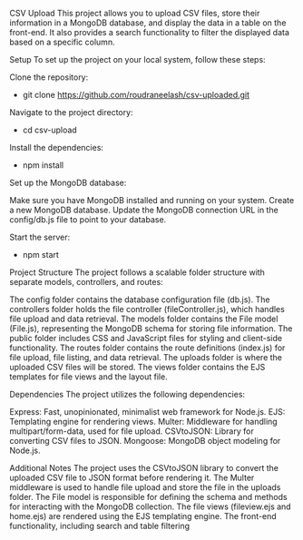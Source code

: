 CSV Upload
This project allows you to upload CSV files, store their information in a MongoDB database, and display the data in a table on the front-end. It also provides a search functionality to filter the displayed data based on a specific column.

Setup
To set up the project on your local system, follow these steps:

Clone the repository:

- git clone https://github.com/roudraneelash/csv-uploaded.git

Navigate to the project directory:

- cd csv-upload

Install the dependencies:

- npm install

Set up the MongoDB database:

Make sure you have MongoDB installed and running on your system.
Create a new MongoDB database.
Update the MongoDB connection URL in the config/db.js file to point to your database.

Start the server:

- npm start

Project Structure
The project follows a scalable folder structure with separate models, controllers, and routes:

The config folder contains the database configuration file (db.js).
The controllers folder holds the file controller (fileController.js), which handles file upload and data retrieval.
The models folder contains the File model (File.js), representing the MongoDB schema for storing file information.
The public folder includes CSS and JavaScript files for styling and client-side functionality.
The routes folder contains the route definitions (index.js) for file upload, file listing, and data retrieval.
The uploads folder is where the uploaded CSV files will be stored.
The views folder contains the EJS templates for file views and the layout file.

Dependencies
The project utilizes the following dependencies:

Express: Fast, unopinionated, minimalist web framework for Node.js.
EJS: Templating engine for rendering views.
Multer: Middleware for handling multipart/form-data, used for file upload.
CSVtoJSON: Library for converting CSV files to JSON.
Mongoose: MongoDB object modeling for Node.js.

Additional Notes
The project uses the CSVtoJSON library to convert the uploaded CSV file to JSON format before rendering it.
The Multer middleware is used to handle file upload and store the file in the uploads folder.
The File model is responsible for defining the schema and methods for interacting with the MongoDB collection.
The file views (fileview.ejs and home.ejs) are rendered using the EJS templating engine.
The front-end functionality, including search and table filtering
